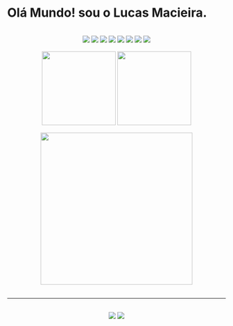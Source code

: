 # Olá Mundo! sou o Lucas Macieira. 
<br>

<div style="display: inline_block" align="center">
<img src="https://img.shields.io/badge/React-20232A?style=for-the-badge&logo=react&logoColor=61DAFB">
<img src="https://img.shields.io/badge/Express.js-404D59?style=for-the-badge">
<img src="https://img.shields.io/badge/Node.js-43853D?style=for-the-badge&logo=node.js&logoColor=white">
<img src="https://img.shields.io/badge/MySQL-005C84?style=for-the-badge&logo=mysql&logoColor=white">
<img src="https://img.shields.io/badge/JavaScript-F7DF1E?style=for-the-badge&logo=javascript&logoColor=black">
<img src="https://img.shields.io/badge/Python-14354C?style=for-the-badge&logo=python&logoColor=white">
<img src="https://img.shields.io/badge/CSS3-1572B6?style=for-the-badge&logo=css3&logoColor=white">
<img src="https://img.shields.io/badge/HTML5-E34F26?style=for-the-badge&logo=html5&logoColor=white">
</div>

<br>

<div align="center">
  <img  height=170 align="center" src="https://github-readme-stats.vercel.app/api?username=LucasMacieira&show_icons=true&theme=codeSTACKr">
  <img  height=170 align="center" src="https://github-readme-stats.vercel.app/api/top-langs/?username=LucasMacieira&show_icons=true&theme=codeSTACKr&layout=compact">
</div>

<br>
<div align="center">
  <img  height=350  src="./f1Ferrari.gif">
</div>
<br>
<hr>
<br>

<div align="center">
   <a href = "mailto:lucasmacieira12@gmail.com"><img src="https://img.shields.io/badge/-Gmail-%23333?style=for-the-badge&logo=gmail&logoColor=white" target="_blank"></a>
  <a href="https://www.linkedin.com/in/lucas-menezes-315855169/" target="_blank"><img src="https://img.shields.io/badge/-LinkedIn-%230077B5?style=for-the-badge&logo=linkedin&logoColor=white" target="_blank"></a> 
</div>
